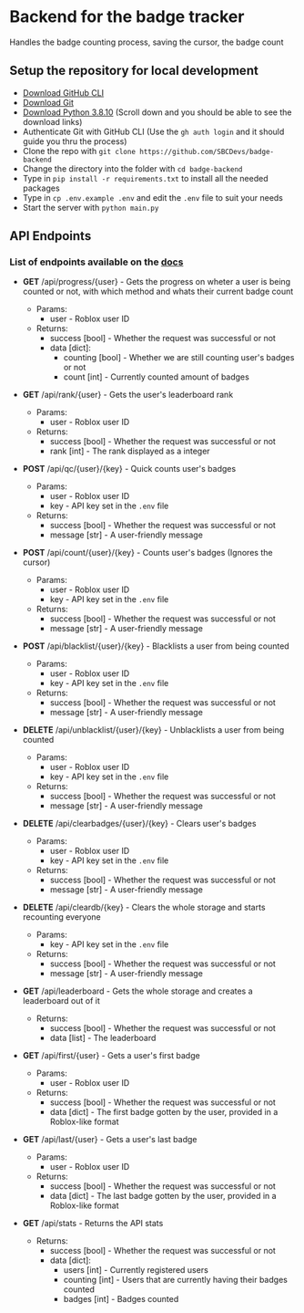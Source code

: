 # Backend for the badge tracker

Handles the badge counting process, saving the cursor, the badge count

## Setup the repository for local development

* [Download GitHub CLI](https://cli.github.com/)
* [Download Git](https://git-scm.com/downloads)
* [Download Python 3.8.10](https://www.python.org/downloads/release/python-3810/) (Scroll down and you should be able to see the download links)
* Authenticate Git with GitHub CLI (Use the `gh auth login` and it should guide you thru the process)
* Clone the repo with `git clone https://github.com/SBCDevs/badge-backend`
* Change the directory into the folder with `cd badge-backend`
* Type in `pip install -r requirements.txt` to install all the needed packages
* Type in `cp .env.example .env` and edit the `.env` file to suit your needs
* Start the server with `python main.py`

## API Endpoints 
### List of endpoints available on the [docs](https://sbc.gacek.wtf/docs)

* **GET** /api/progress/{user} - Gets the progress on wheter a user is being counted or not, with which method and whats their current badge count
	* Params:
		* user - Roblox user ID
	* Returns:
		* success [bool] - Whether the request was successful or not
		* data [dict]:
			* counting [bool] - Whether we are still counting user's badges or not
			* count [int] - Currently counted amount of badges

* **GET** /api/rank/{user} - Gets the user's leaderboard rank
	*  Params:
		* user - Roblox user ID
	* Returns:
		* success [bool] - Whether the request was successful or not
		* rank [int] - The rank displayed as a integer

* **POST** /api/qc/{user}/{key} - Quick counts user's badges
	*  Params:
		* user - Roblox user ID
		* key - API key set in the `.env` file
	* Returns:
		* success [bool] - Whether the request was successful or not
		* message [str] - A user-friendly message

* **POST** /api/count/{user}/{key} - Counts user's badges (Ignores the cursor)
	*  Params:
		* user - Roblox user ID
		* key - API key set in the `.env` file
	* Returns:
		* success [bool] - Whether the request was successful or not
		* message [str] - A user-friendly message

* **POST** /api/blacklist/{user}/{key} - Blacklists a user from being counted
	* Params:
		* user - Roblox user ID
		* key - API key set in the `.env` file
	* Returns:
		* success [bool] - Whether the request was successful or not
		* message [str] - A user-friendly message

* **DELETE** /api/unblacklist/{user}/{key} - Unblacklists a user from being counted
	* Params:
		* user - Roblox user ID
		* key - API key set in the `.env` file
	* Returns:
		* success [bool] - Whether the request was successful or not
		* message [str] - A user-friendly message

* **DELETE** /api/clearbadges/{user}/{key} - Clears user's badges
	* Params:
		* user - Roblox user ID
		* key - API key set in the `.env` file
	* Returns:
		* success [bool] - Whether the request was successful or not
		* message [str] - A user-friendly message

* **DELETE** /api/cleardb/{key} - Clears the whole storage and starts recounting everyone
	* Params:
		* key - API key set in the `.env` file
	* Returns:
		* success [bool] - Whether the request was successful or not
		* message [str] - A user-friendly message

* **GET** /api/leaderboard - Gets the whole storage and creates a leaderboard out of it
	* Returns:
		* success [bool] - Whether the request was successful or not
		* data [list] - The leaderboard

* **GET** /api/first/{user} - Gets a user's first badge
	* Params:
		* user - Roblox user ID
	* Returns:
		* success [bool] - Whether the request was successful or not
		* data [dict] - The first badge gotten by the user, provided in a Roblox-like format

* **GET** /api/last/{user} - Gets a user's last badge
	* Params:
		* user - Roblox user ID
	* Returns:
		* success [bool] - Whether the request was successful or not
		* data [dict] - The last badge gotten by the user, provided in a Roblox-like format

* **GET** /api/stats - Returns the API stats
	* Returns:
		* success [bool] - Whether the request was successful or not
		* data [dict]:
			* users [int] - Currently registered users
			* counting [int] - Users that are currently having their badges counted
			* badges [int] - Badges counted
